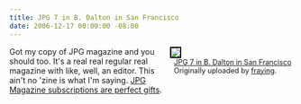 ```yaml
---
title: JPG 7 in B. Dalton in San Francisco
date: 2006-12-17 00:00:00 -08:00
---
```


<div style="float: right; margin-left: 10px; margin-bottom: 10px;"> <a title="photo sharing" href="http://www.flickr.com/photos/fraying/306145330/"><img src="http://static.flickr.com/109/306145330_8eb126ac6e_m.jpg" style="border: 2px solid rgb(0, 0, 0);" /></a> <br /> <span style="font-size: 0.9em; margin-top: 0px;">&nbsp; <a href="http://www.flickr.com/photos/fraying/306145330/">JPG 7 in B. Dalton in San Francisco</a>&nbsp; <br />&nbsp; Originally uploaded by <a href="http://www.flickr.com/people/fraying/">fraying</a>. </span></div>

<p>Got my copy of JPG magazine and you should too. It's a real real regular real magazine with like, well, an editor. This ain't no 'zine is what I'm saying. <a href="https://www.jpgmag.com/subscribe/">JPG Magazine subscriptions are perfect gifts</a>.</p>
